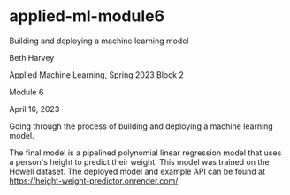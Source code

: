 # applied-ml-module6
Building and deploying a machine learning model

Beth Harvey

Applied Machine Learning, Spring 2023 Block 2

Module 6

April 16, 2023

Going through the process of building and deploying a machine learning model.

The final model is a pipelined polynomial linear regression model that uses a person's height to predict their weight.
This model was trained on the Howell dataset.
The deployed model and example API can be found at https://height-weight-predictor.onrender.com/
